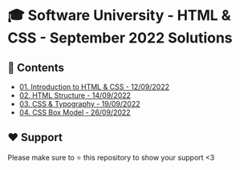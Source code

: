 # :mortar_board: Software University - HTML & CSS - September 2022 Solutions

## :orange_book: Contents 
* [01. Introduction to HTML & CSS - 12/09/2022](https://github.com/vassdeniss/software-university-courses/tree/master/html-css/01.IntroductionToHtml&Css)
* [02. HTML Structure - 14/09/2022](https://github.com/vassdeniss/software-university-courses/tree/master/html-css/02.HtmlStructure)
* [03. CSS & Typography - 19/09/2022](https://github.com/vassdeniss/software-university-courses/tree/master/html-css/03.Css&Typography)
* [04. CSS Box Model - 26/09/2022](https://github.com/vassdeniss/software-university-courses/tree/master/html-css/04.CssBoxModel)

## :heart: Support
Please make sure to :star: this repository to show your support <3